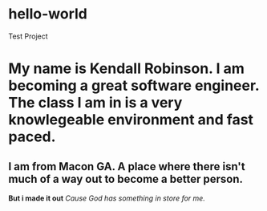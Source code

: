 # hello-world
Test Project
# My name is Kendall Robinson. I am becoming a great software engineer. The class I am in is a very knowlegeable environment and fast paced.
## I am from Macon GA. A place where there isn't much of a way out to become a better person.
**But i made it out**
*Cause God has something in store for me.*
